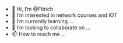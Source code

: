 - 👋 Hi, I’m @Ftirich
- 👀 I’m interested in network courses and IOT   
- 🌱 I’m currently learning ...
- 💞️ I’m looking to collaborate on ...
- 📫 How to reach me ...

<!---
Ftirich/Ftirich is a ✨ special ✨ repository because its `README.md` (this file) appears on your GitHub profile.
You can click the Preview link to take a look at your changes.
--->
